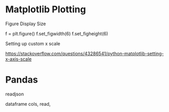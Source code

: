 # Matplotlib Plotting

Figure Display Size

f = plt.figure()
f.set_figwidth(6)
f.set_figheight(6)

Setting up custom x scale

https://stackoverflow.com/questions/43286541/python-matplotlib-setting-x-axis-scale



# Pandas

readjson

dataframe cols, read, 
